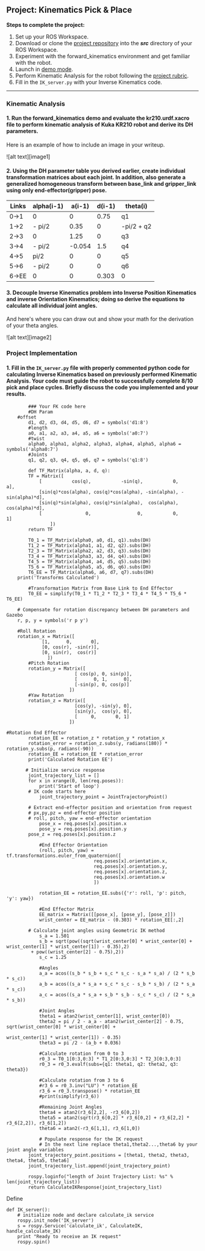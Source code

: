 ## Project: Kinematics Pick & Place
**Steps to complete the project:**  

1. Set up your ROS Workspace.
2. Download or clone the [project repository](https://github.com/udacity/RoboND-Kinematics-Project) into the ***src*** directory of your ROS Workspace.  
3. Experiment with the forward_kinematics environment and get familiar with the robot.
4. Launch in [demo mode](https://classroom.udacity.com/nanodegrees/nd209/parts/7b2fd2d7-e181-401e-977a-6158c77bf816/modules/8855de3f-2897-46c3-a805-628b5ecf045b/lessons/91d017b1-4493-4522-ad52-04a74a01094c/concepts/ae64bb91-e8c4-44c9-adbe-798e8f688193).
5. Perform Kinematic Analysis for the robot following the [project rubric](https://review.udacity.com/#!/rubrics/972/view).
6. Fill in the `IK_server.py` with your Inverse Kinematics code. 

---
### Kinematic Analysis
#### 1. Run the forward_kinematics demo and evaluate the kr210.urdf.xacro file to perform kinematic analysis of Kuka KR210 robot and derive its DH parameters.

Here is an example of how to include an image in your writeup.

![alt text][image1]

#### 2. Using the DH parameter table you derived earlier, create individual transformation matrices about each joint. In addition, also generate a generalized homogeneous transform between base_link and gripper_link using only end-effector(gripper) pose.

Links | alpha(i-1) | a(i-1) | d(i-1) | theta(i)
--- | --- | --- | --- | ---
0->1 | 0 | 0 | 0.75 | q1
1->2 |- pi/2 | 0.35 | 0 | -pi/2 + q2
2->3 | 0 | 1.25 | 0 | q3
3->4 |- pi/2 | -0.054 | 1.5 | q4
4->5 | pi/2 | 0 | 0 | q5
5->6 | - pi/2 | 0 | 0 | q6
6->EE | 0 | 0 | 0.303 | 0


#### 3. Decouple Inverse Kinematics problem into Inverse Position Kinematics and inverse Orientation Kinematics; doing so derive the equations to calculate all individual joint angles.

And here's where you can draw out and show your math for the derivation of your theta angles. 

![alt text][image2]

### Project Implementation

#### 1. Fill in the `IK_server.py` file with properly commented python code for calculating Inverse Kinematics based on previously performed Kinematic Analysis. Your code must guide the robot to successfully complete 8/10 pick and place cycles. Briefly discuss the code you implemented and your results. 
```
        ### Your FK code here
        #DH Param
	#offset
    	d1, d2, d3, d4, d5, d6, d7 = symbols('d1:8')
    	#length
    	a0, a1, a2, a3, a4, a5, a6 = symbols('a0:7')
    	#twist
    	alpha0, alpha1, alpha2, alpha3, alpha4, alpha5, alpha6 = symbols('alpha0:7')
    	#Joints
    	q1, q2, q3, q4, q5, q6, q7 = symbols('q1:8')
```
```
    	def TF_Matrix(alpha, a, d, q):
		TF = Matrix([
			[           cos(q),           -sin(q),           0,             a],
			[sin(q)*cos(alpha), cos(q)*cos(alpha), -sin(alpha), -sin(alpha)*d],
			[sin(q)*sin(alpha), cos(q)*sin(alpha),  cos(alpha),  cos(alpha)*d],
			[                0,                 0,           0,             1]
		    	])
		return TF
 
        T0_1 = TF_Matrix(alpha0, a0, d1, q1).subs(DH)
        T1_2 = TF_Matrix(alpha1, a1, d2, q2).subs(DH)
        T2_3 = TF_Matrix(alpha2, a2, d3, q3).subs(DH)
        T3_4 = TF_Matrix(alpha3, a3, d4, q4).subs(DH)
        T4_5 = TF_Matrix(alpha4, a4, d5, q5).subs(DH)
        T5_6 = TF_Matrix(alpha5, a5, d6, q6).subs(DH)
        T6_EE = TF_Matrix(alpha6, a6, d7, q7).subs(DH)
	print('Transforms Calculated')

        #Transformation Matrix from Base Link to End Effector
        T0_EE = simplify(T0_1 * T1_2 * T2_3 * T3_4 * T4_5 * T5_6 * T6_EE)
```

```
	# Compensate for rotation discrepancy between DH parameters and Gazebo
	r, p, y = symbols('r p y')	

	#Roll Rotation
   	rotation_x = Matrix([
			 [1,      0,       0],
			 [0, cos(r), -sin(r)],
			 [0, sin(r),  cos(r)]
		       ])
    	#Pitch Rotation
    	rotation_y = Matrix([
                         [ cos(p), 0, sin(p)],
                         [      0, 1,      0],
                         [-sin(p), 0, cos(p)]
                       ])
    	#Yaw Rotation
    	rotation_z = Matrix([
                         [cos(y), -sin(y), 0],
                         [sin(y),  cos(y), 0],
                         [     0,       0, 1]
                       ])
```

```
#Rotation End Effector
    	rotation_EE = rotation_z * rotation_y * rotation_x
    	rotation_error = rotation_z.subs(y, radians(180)) * rotation_y.subs(p, radians(-90))
    	rotation_EE = rotation_EE * rotation_error
        print('Calculated Rotation EE')
```

```
       # Initialize service response
        joint_trajectory_list = []
        for x in xrange(0, len(req.poses)):
            print('Start of loop')
	    # IK code starts here
            joint_trajectory_point = JointTrajectoryPoint()

	    # Extract end-effector position and orientation from request
	    # px,py,pz = end-effector position
	    # roll, pitch, yaw = end-effector orientation
     	    pose_x = req.poses[x].position.x
    	    pose_y = req.poses[x].position.y
	    pose_z = req.poses[x].position.z

    	    #End Effector Orientation
    	    (roll, pitch, yaw) = tf.transformations.euler_from_quaternion([
								req.poses[x].orientation.x,
								req.poses[x].orientation.y,
								req.poses[x].orientation.z,
								req.poses[x].orientation.w
								])
	    
    	    rotation_EE = rotation_EE.subs({'r': roll, 'p': pitch, 'y': yaw})
	    
    	    #End Effector Matrix
    	    EE_matrix = Matrix([[pose_x], [pose_y], [pose_z]])
    	    wrist_center = EE_matrix - (0.303) * rotation_EE[:,2]
	    
	    # Calculate joint angles using Geometric IK method
    	    s_a = 1.501
    	    s_b = sqrt(pow((sqrt(wrist_center[0] * wrist_center[0] + wrist_center[1] * wrist_center[1]) - 0.35),2)
		 + pow((wrist_center[2] - 0.75),2))
    	    s_c = 1.25

    	    #Angles
    	    a_a = acos((s_b * s_b + s_c * s_c - s_a * s_a) / (2 * s_b * s_c))
    	    a_b = acos((s_a * s_a + s_c * s_c - s_b * s_b) / (2 * s_a * s_c))
    	    a_c = acos((s_a * s_a + s_b * s_b - s_c * s_c) / (2 * s_a * s_b))

    	    #Joint Angles
    	    theta1 = atan2(wrist_center[1], wrist_center[0])
    	    theta2 = pi / 2 - a_a - atan2(wrist_center[2] - 0.75, sqrt(wrist_center[0] * wrist_center[0] +
                                                                wrist_center[1] * wrist_center[1]) - 0.35)
    	    theta3 = pi /2 - (a_b + 0.036)

    	    #Calculate rotation from 0 to 3
    	    r0_3 = T0_1[0:3,0:3] * T1_2[0:3,0:3] * T2_3[0:3,0:3]
            r0_3 = r0_3.evalf(subs={q1: theta1, q2: theta2, q3: theta3})

    	    #Calculate rotation from 3 to 6
    	    #r3_6 = r0_3.inv("LU") * rotation_EE
    	    r3_6 = r0_3.transpose() * rotation_EE
    	    #print(simplify(r3_6))

    	    #Remaining Joint Angles
    	    theta4 = atan2(r3_6[2,2], -r3_6[0,2])
    	    theta5 = atan2(sqrt(r3_6[0,2] * r3_6[0,2] + r3_6[2,2] * r3_6[2,2]), r3_6[1,2])
    	    theta6 = atan2(-r3_6[1,1], r3_6[1,0])

            # Populate response for the IK request
            # In the next line replace theta1,theta2...,theta6 by your joint angle variables
	    joint_trajectory_point.positions = [theta1, theta2, theta3, theta4, theta5, theta6]
	    joint_trajectory_list.append(joint_trajectory_point)

        rospy.loginfo("length of Joint Trajectory List: %s" % len(joint_trajectory_list))
        return CalculateIKResponse(joint_trajectory_list)
```
Define 
```
def IK_server():
    # initialize node and declare calculate_ik service
    rospy.init_node('IK_server')
    s = rospy.Service('calculate_ik', CalculateIK, handle_calculate_IK)
    print "Ready to receive an IK request"
    rospy.spin()
```
















